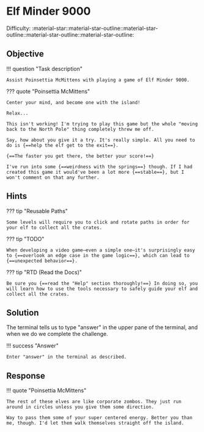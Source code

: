# Elf Minder 9000

Difficulty: :material-star::material-star-outline::material-star-outline::material-star-outline::material-star-outline:

## Objective

!!! question "Task description"

    Assist Poinsettia McMittens with playing a game of Elf Minder 9000.

??? quote "Poinsettia McMittens"

    Center your mind, and become one with the island!

    Relax...

    This isn't working! I'm trying to play this game but the whole "moving back to the North Pole" thing completely threw me off.

    Say, how about you give it a try. It's really simple. All you need to do is {==help the elf get to the exit==}.

    {==The faster you get there, the better your score!==}

    I've run into some {==weirdness with the springs==} though. If I had created this game it would've been a lot more {==stable==}, but I won't comment on that any further.

## Hints

??? tip "Reusable Paths"

    Some levels will require you to click and rotate paths in order for your elf to collect all the crates.

??? tip "TODO"

    When developing a video game—even a simple one—it's surprisingly easy to {==overlook an edge case in the game logic==}, which can lead to {==unexpected behavior==}.

??? tip "RTD (Read the Docs)"

    Be sure you {==read the "Help" section thoroughly!==} In doing so, you will learn how to use the tools necessary to safely guide your elf and collect all the crates.

## Solution

The terminal tells us to type "answer" in the upper pane of the terminal, and when we do we complete the challenge.

!!! success "Answer"

    Enter "answer" in the terminal as described.

## Response

!!! quote "Poinsettia McMittens"

    The rest of these elves are like corporate zombos. They just run around in circles unless you give them some direction.

    Way to pass them some of your super centered energy. Better you than me, though. I'd let them walk themselves straight off the island.
